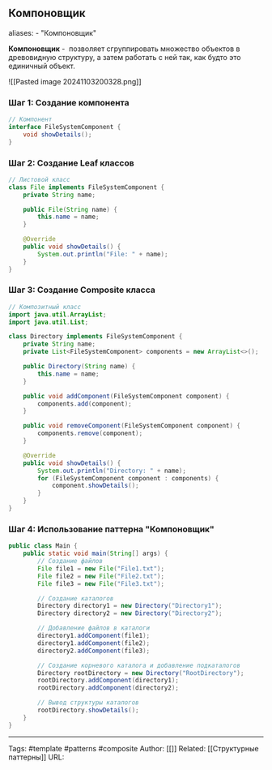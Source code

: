 ## Компоновщик

aliases: 
	- "Компоновщик"

**Компоновщик** -  позволяет сгруппировать множество объектов в древовидную структуру, а затем работать с ней так, как будто это единичный объект.

![[Pasted image 20241103200328.png]]

### Шаг 1: Создание компонента
```java
// Компонент
interface FileSystemComponent {
    void showDetails();
}
```

### Шаг 2: Создание Leaf классов

```java
// Листовой класс
class File implements FileSystemComponent {
    private String name;

    public File(String name) {
        this.name = name;
    }

    @Override
    public void showDetails() {
        System.out.println("File: " + name);
    }
}
```

### Шаг 3: Создание Composite класса

```java
// Композитный класс
import java.util.ArrayList;
import java.util.List;

class Directory implements FileSystemComponent {
    private String name;
    private List<FileSystemComponent> components = new ArrayList<>();

    public Directory(String name) {
        this.name = name;
    }

    public void addComponent(FileSystemComponent component) {
        components.add(component);
    }

    public void removeComponent(FileSystemComponent component) {
        components.remove(component);
    }

    @Override
    public void showDetails() {
        System.out.println("Directory: " + name);
        for (FileSystemComponent component : components) {
            component.showDetails();
        }
    }
}
```

### Шаг 4: Использование паттерна "Компоновщик"

```java
public class Main {
    public static void main(String[] args) {
        // Создание файлов
        File file1 = new File("File1.txt");
        File file2 = new File("File2.txt");
        File file3 = new File("File3.txt");

        // Создание каталогов
        Directory directory1 = new Directory("Directory1");
        Directory directory2 = new Directory("Directory2");

        // Добавление файлов в каталоги
        directory1.addComponent(file1);
        directory1.addComponent(file2);
        directory2.addComponent(file3);

        // Создание корневого каталога и добавление подкаталогов
        Directory rootDirectory = new Directory("RootDirectory");
        rootDirectory.addComponent(directory1);
        rootDirectory.addComponent(directory2);

        // Вывод структуры каталогов
        rootDirectory.showDetails();
    }
}
```


---
Tags: #template #patterns #composite
Author: [[]]
Related: [[Структурные паттерны]]
URL: 